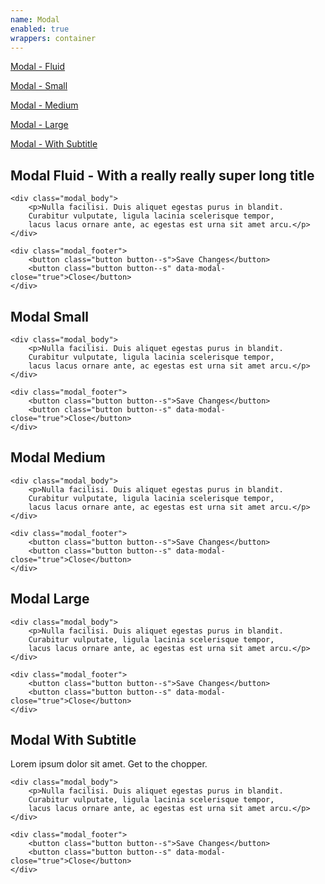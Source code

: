 ```yaml
---
name: Modal
enabled: true
wrappers: container
---
```


<p><a href="#" class="button" data-modal="modal-1">Modal - Fluid</a></p>
<p><a href="#" class="button" data-modal="modal-2">Modal - Small</a></p>
<p><a href="#" class="button" data-modal="modal-3">Modal - Medium</a></p>
<p><a href="#" class="button" data-modal="modal-4">Modal - Large</a></p>
<p><a href="#" class="button" data-modal="modal-5">Modal - With Subtitle</a></p>

<!-- Modal Fluid -->

<section id="modal-1" class="modal">
    <div class="modal_header">
        <h1>Modal Fluid - With a really really super long title</h1>
    </div>

    <div class="modal_body">
        <p>Nulla facilisi. Duis aliquet egestas purus in blandit.
        Curabitur vulputate, ligula lacinia scelerisque tempor,
        lacus lacus ornare ante, ac egestas est urna sit amet arcu.</p>
    </div>

    <div class="modal_footer">
        <button class="button button--s">Save Changes</button>
        <button class="button button--s" data-modal-close="true">Close</button>
    </div>
</section>

<!-- Modal Small -->

<section id="modal-2" class="modal modal-small">
    <div class="modal_header">
        <h1>Modal Small</h1>
    </div>

    <div class="modal_body">
        <p>Nulla facilisi. Duis aliquet egestas purus in blandit.
        Curabitur vulputate, ligula lacinia scelerisque tempor,
        lacus lacus ornare ante, ac egestas est urna sit amet arcu.</p>
    </div>

    <div class="modal_footer">
        <button class="button button--s">Save Changes</button>
        <button class="button button--s" data-modal-close="true">Close</button>
    </div>
</section>

<!-- Modal Medium -->

<section id="modal-3" class="modal modal-medium">
    <div class="modal_header">
        <h1>Modal Medium</h1>
    </div>

    <div class="modal_body">
        <p>Nulla facilisi. Duis aliquet egestas purus in blandit.
        Curabitur vulputate, ligula lacinia scelerisque tempor,
        lacus lacus ornare ante, ac egestas est urna sit amet arcu.</p>
    </div>

    <div class="modal_footer">
        <button class="button button--s">Save Changes</button>
        <button class="button button--s" data-modal-close="true">Close</button>
    </div>
</section>

<!-- Modal Large -->

<section id="modal-4" class="modal modal-large">
    <div class="modal_header">
        <h1>Modal Large</h1>
    </div>

    <div class="modal_body">
        <p>Nulla facilisi. Duis aliquet egestas purus in blandit.
        Curabitur vulputate, ligula lacinia scelerisque tempor,
        lacus lacus ornare ante, ac egestas est urna sit amet arcu.</p>
    </div>

    <div class="modal_footer">
        <button class="button button--s">Save Changes</button>
        <button class="button button--s" data-modal-close="true">Close</button>
    </div>
</section>

<!-- Modal With Subtitle -->

<section id="modal-5" class="modal modal-large">
    <div class="modal_header">
        <h1>Modal With Subtitle</h1>
        <div class="subtitle">Lorem ipsum dolor sit amet. Get to the chopper.</div>
    </div>

    <div class="modal_body">
        <p>Nulla facilisi. Duis aliquet egestas purus in blandit.
        Curabitur vulputate, ligula lacinia scelerisque tempor,
        lacus lacus ornare ante, ac egestas est urna sit amet arcu.</p>
    </div>

    <div class="modal_footer">
        <button class="button button--s">Save Changes</button>
        <button class="button button--s" data-modal-close="true">Close</button>
    </div>
</section>
